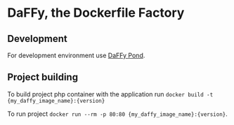 # DaFFy, the Dockerfile Factory

## Development

For development environment use [DaFFy Pond](https://github.com/uc-group/daffy-pond).

## Project building

To build project php container with the application run `docker build -t {my_daffy_image_name}:{version}`

To run project `docker run --rm -p 80:80 {my_daffy_image_name}:{version}`.
